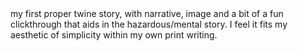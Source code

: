 <title> twine story </title>
<body> <italic> my first proper twine story, with narrative, image and a bit of a fun clickthrough that aids 
in the hazardous/mental story. I feel it fits my aesthetic of simplicity within my own print writing. </italic></body>
